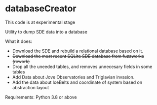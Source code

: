 # databaseCreator

This code is at experimental stage

Utility to dump SDE data into a database

What it does:

  * Download the SDE and rebuild a relational database based on it.
  * ~~Download the most recent SQLite SDE database from fuzzworks (rework)~~
  * Drop all the uneeded tables, and removes unnecesary fields in some tables
  * Add Data about Jove Observatories and Triglavian invasion.
  * Add the data about IceBelts and coordinate of system based on abstraction layout 

Requirements:
  Python 3.8 or above
  
